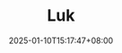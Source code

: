 ---
date: '2025-01-10T15:17:47+08:00'
draft: false
title: 'Luk'
summary: >
    Desenvolvedor Full Stack e entusiasta de Cibersegurança

description: |
    🛡️ Oi, eu sou o Luk. Um desenvolvedor apaixonado com um interesse genuíno e crescente em cibersegurança ofensiva, análise de malware, redes, servidores, intrusão e automação.

    .

    Sou também o criador deste blog, um pequeno canto para minhas anotações e estudos, Dragon Shell. A ideia é que seja um blog técnico onde compartilharei e registrarei meus estudos e experiências no mundo do hacking ético.

    .

    Tecnologias:

    * 💻 Java / Spring Boot.
    * 🐘 PHP / Laravel.
    * 🐧 Linux (scripts bash, automação).
    * 🐍 Python (ferramentas de segurança.

    .

    Foco Atual: 
    * Reconhecimento (OSINT).
    * Análise e exploração de vulnerabilidades em sistemas.
    * Redes e aplicações web.
    * Testes de penetração (pentest).
    * Automação de segurança.
    * Estudos sobre técnicas de spoofing.
    * (sempre guiados pela ética e curiosidade)

    .

    Contato:

    * 📫 Email: lucasg.exe@gmail.com  
    * 🔗 LinkedIn: in/rxluk  
    * 🐙 GitHub: rxluk
cover:
    image: pattern.png
avatar:
    image: alice-avatar.png
---